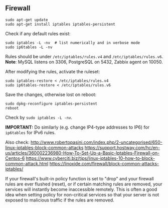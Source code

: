 ## Firewall
```shell
sudo apt-get update
sudo apt-get install iptables iptables-persistent
```
Check if any default rules exist:
```shell
sudo iptables -L -nv  # list numerically and in verbose mode
sudo ip6tables -L -nv
```
Rules should be under `/etc/iptables/rules.v4` and `/etc/iptables/rules.v6`.
**Note**: MySQL listens on 3306, PostgreSQL on 5432, Zabbix agent on 10050.

After modifying the rules, activate the ruleset:
```shell
sudo iptables-restore < /etc/iptables/rules.v4
sudo ip6tables-restore < /etc/iptables/rules.v6
```

Save the changes, otherwise lost on reboot:
```shell
sudo dpkg-reconfigure iptables-persistent
reboot
```

Check by `sudo iptables -L -nv`.

**IMPORTANT:** Do similarly (e.g. change IP4-type addresses to IP6) for `ip6tables` for IPv6 rules.

Also check:
<http://www.robertopasini.com/index.php/2-uncategorised/650-linux-iptables-block-common-attacks>
<https://support.hostway.com/hc/en-us/articles/360002236980-How-To-Set-Up-a-Basic-Iptables-Firewall-on-Centos-6>
<https://www.cyberciti.biz/tips/linux-iptables-10-how-to-block-common-attack.html>
<https://linoxide.com/firewall/block-common-attacks-iptables/>

If your firewall's built-in policy function is set to "drop" and your firewall rules are ever flushed (reset), or if certain matching rules are removed, your services will instantly become inaccessible remotely. This is often a good idea when setting policy for non-critical services so that your server is not exposed to malicious traffic if the rules are removed.
